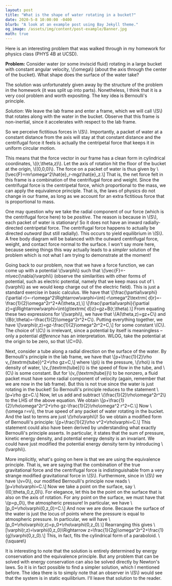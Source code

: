 ```yaml
---
layout: post
title: "What is the shape of water rotating in a bucket?"
date: 2020-5-8 10:00:00 -0400
blurb: "A look at an example post using Bay Jekyll theme."
og_image: /assets/img/content/post-example/Banner.jpg
math: true
---
```

Here is an interesting problem that was walked through in my homework for physics class (PHYS 4B at UCSD).

**Problem:** Consider water (or some inviscid fluid) rotating in a large bucket with constant angular velocity, \\(\omega\\) (about the axis through the center of the bucket). What shape does the surface of the water take?

The solution was unfortunately given away by the structure of the problem in the homework (it was split up into parts). Nonetheless, I think that it is a very cool problem and worth expositing. The key idea is Bernoulli's principle.

*Solution*: We leave the lab frame and enter a frame, which we will call \\(S\\) that rotates along with the water in the bucket. Observe that this frame is non-inertial, since it accelerates with respect to the lab frame.

So we perceive fictitious forces in \\(S\\). Importantly, a packet of water at a constant distance from the axis will stay at that constant distance and the centrifugal force it feels is actually the centripetal force that keeps it in uniform circular motion.

This means that the force vector in our frame has a clean form in cylindrical coordinates, \\((r,\theta,z)\\). Let the axis of rotation hit the floor of the bucket at the origin, \\((0,0,0)\\). The force on a packet of water is thus given by
\\[\vec{F}=mr\omega^2\hat{e}_r-mgz\hat{e}_z.\\]
That is, the net force felt in this frame is a combination of the centrifugal force and weight. Since the centrifugal force is the centripetal force, which proportional to the mass, we can apply the equivalence principle. That is, the laws of physics do not change in our frame, as long as we account for an extra fictitious force that is proportional to mass.

One may question why we take the radial component of our force (which is the centrifugal force here) to be *positive*. The reason is because in \\(S\\), each packet of water is stationary! So it does not have an inward radially-directed centripetal force. The centrifugal force happens to actually be directed *outward* (but still radially). This occurs to yield equilibrium in \\(S\\). A free body diagram will be balanced with the outward centrifugal force, weight, and contact force normal to the surface. I won't say more here, because seeing things this way actually leads to a *simpler* solution of the problem which is not what I am trying to demonstrate at the moment!

Going back to our problem, now that we have a force function, we can come up with a potential \\(\varphi\\) such that \\(\vec{F}=-m\vec{\nabla}\varphi\\) (observe the similarities with other forms of potential, such as electric potential, namely that we keep mass out of \\(\varphi\\) as we would keep charge out of the electric field). This is just a standard exercise in basic calculus. We have that
\\[\frac{\partial\varphi}{\partial r}=-r\omega^2\Rightarrow\varphi=\int{-r\omega^2\textrm{ d}r}=-\frac{1}{2}\omega^2r^2+A(\theta,z),\\]
\\[\frac{\partial\varphi}{\partial z}=g\Rightarrow\varphi=\int{g\textrm{ d}z}=gz+B(r,\theta).\\]
From equating these two expressions for \\(\varphi\\), we have that \\(A(\theta,z)=gz+C\\) and \\(B(r,\theta)=-\frac{1}{2}\omega^2r^2+C\\). Putting everything together, we have
\\[\varphi(r,z)=gz-\frac{1}{2}\omega^2r^2+C,\\]
for some constant \\(C\\). The choice of \\(C\\) is irrelevant, since a potential by itself is meaningless – only a potential *difference* has an interpretation. WLOG, take the potential at the origin to be zero, so that \\(C=0\\).

Next, consider a tube along a radial direction on the surface of the water. By Bernoulli's principle in the lab frame, we have that
\\[p+\frac{1}{2}\rho v_{\textrm{tube}}^2+\rho gz=C,\\]
where \\(p\\) is the pressure, \\(\rho\\) is the density of water, \\(v_{\textrm{tube}}\\) is the speed of flow in the tube, and \\(C\\) is some constant. But for \\(v_{\textrm{tube}}\\) to be nonzero, a fluid packet must have some radial component of velocity (again, remember that we are now in the lab frame). But this is not true since the water is just rotating in the bucket! So Bernoulli's principle reduces to the statement
\\[p+\rho gz=C.\\]
Now, let us add and subtract \\(\frac{1}{2}\rho\omega^2r^2\\) to the LHS of the above equation. We obtain
\\[p+\frac{1}{2}\rho\omega^2r^2+\rho gz-\frac{1}{2}\rho\omega^2 r^2=C.\\]
Now \\(\omega r=v\\), the true speed of any packet of water rotating in the bucket. And the last to terms are just \\(\rho\varphi\\)! So we obtain a modified form of Bernoulli's principle:
\\[p+\frac{1}{2}\rho v^2+\rho\varphi=C.\\]
This statement could also have been derived by understanding what exactly Bernoulli's principle asserts. In particular, it states that the sum of pressure, kinetic energy density, and potential energy density is an invariant. We could have just modified the potential energy density term by introducing \\(\varphi\\).

More implicitly, what's going on here is that we are using the equivalence principle. That is, we are saying that the combination of the true gravitational force and the centrifugal force is indistinguishable from a very strange modified gravitational force in \\(S\\). Furthermore, since in \\(S\\) we have \\(v=0\\), our modified Bernoulli's principle now reads
\\[p+\rho\varphi=C.\\]
Now we take a point on the surface, say \\((0,\theta_0,z_0)\\). For elegance, let this be the point on the surface that is also on the axis of rotation. For any point on the surface, we must have that \\(p=p_0\\), the atmospheric pressure! In particular, we have
\\[p_0+\rho\varphi(0,z_0)=C.\\]
And now we are done. Because the surface of the water is just the locus of points where the pressure is equal to atmospheric pressure. In particular, we will have
\\[p_0+\rho\varphi(r,z)=p_0+\rho\varphi(0,z_0).\\]
Rearranging this gives
\\[\varphi(r,z)=\varphi(0,z_0)\Rightarrow z=\frac{1}{2g}\omega^2r^2+\frac{1}{g}\varphi(0,z_0).\\]
This, in fact, fits the cylindrical form of a paraboloid. \\(\square\\)

It is interesting to note that the solution is entirely determined by energy conservation and the equivalence principle. But any problem that can be solved with energy conservation can also be solved directly by Newton's laws. So it is in fact possible to find a simpler solution, which I mentioned before. The idea there is to simply note that an observer in \\(S\\) would see that the system is in static equilibrium. I'll leave that solution to the reader.